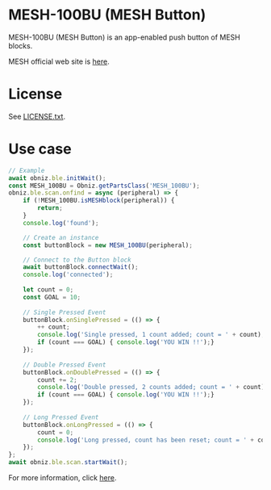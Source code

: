 # MESH-100BU (MESH Button)
MESH-100BU (MESH Button) is an app-enabled push button of MESH blocks.

MESH official web site is [here](https://meshprj.com/).

# License
See [LICENSE.txt]().

# Use case

```javascript
// Example
await obniz.ble.initWait();
const MESH_100BU = Obniz.getPartsClass('MESH_100BU');
obniz.ble.scan.onfind = async (peripheral) => {
    if (!MESH_100BU.isMESHblock(peripheral)) {
        return;
    }
    console.log('found');

    // Create an instance
    const buttonBlock = new MESH_100BU(peripheral);

    // Connect to the Button block
    await buttonBlock.connectWait();
    console.log('connected');
    
    let count = 0;
    const GOAL = 10;
    
    // Single Pressed Event
    buttonBlock.onSinglePressed = (() => {
        ++ count;
        console.log('Single pressed, 1 count added; count = ' + count);
        if (count === GOAL) { console.log('YOU WIN !!');}
    });
    
    // Double Pressed Event
    buttonBlock.onDoublePressed = (() => {
        count += 2;
        console.log('Double pressed, 2 counts added; count = ' + count);
        if (count === GOAL) { console.log('YOU WIN !!');}
    });
    
    // Long Pressed Event
    buttonBlock.onLongPressed = (() => {
        count = 0;
        console.log('Long pressed, count has been reset; count = ' + count);
    });
};
await obniz.ble.scan.startWait();

```

For more information, click [here](https://developer.meshprj.com/).
